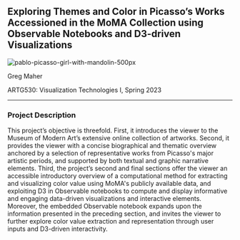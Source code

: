 ## Exploring Themes and Color in Picasso’s Works Accessioned in the MoMA Collection using Observable Notebooks and D3-driven Visualizations 

![pablo-picasso-girl-with-mandolin-500px](https://user-images.githubusercontent.com/74163850/232349261-3e981ebb-fcbd-4ef4-8ea8-8210c4d85e20.jpeg)

Greg Maher

ARTG530: Visualization Technologies I, Spring 2023
<hr>

### Project Description

This project’s objective is threefold. First, it introduces the viewer to the Museum of Modern Art’s extensive online collection of artworks. Second, it provides the viewer with a concise biographical and thematic overview anchored by a selection of representative works from Picasso's major artistic periods, and supported by both textual and graphic narrative elements. Third, the project’s second and final sections offer the viewer an accessible introductory overview of a computational method for extracting and visualizing color value using MoMA's publicly available data, and exploiting D3 in Observable notebooks to compute and display informative and engaging data-driven visualizations and interactive elements. Moreover, the embedded Observable notebook expands upon the information presented in the preceding section, and invites the viewer to further explore color value extraction and representation through user inputs and D3-driven interactivity.
